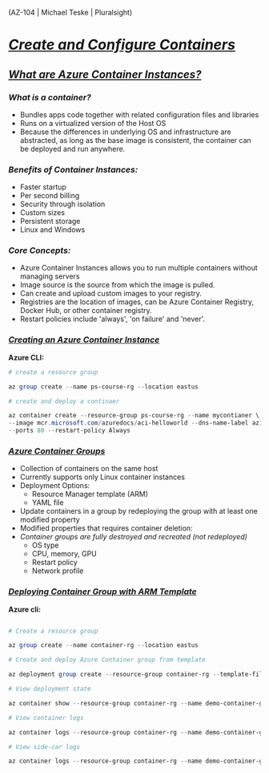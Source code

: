 (AZ-104 | Michael Teske | Pluralsight)

# <ins>***Create and Configure Containers***</ins>

## <ins>*What are Azure Container Instances?*<ins>

### *What is a container?*
- Bundles apps code together with related configuration files and libraries
- Runs on a virtualized version of the Host OS
- Because the differences in underlying OS and infrastructure are abstracted, as long as the base image is consistent, the container can be deployed and run anywhere.


### *Benefits of Container Instances:*

- Faster startup
- Per second billing
- Security through isolation
- Custom sizes
- Persistent storage
- Linux and Windows


### *Core Concepts:*

- Azure Container Instances allows you to run multiple containers without managing servers
- Image source is the source from which the image is pulled.
- Can create and upload custom images to your registry.
- Registries are the location of images, can be Azure Container Registry, Docker Hub, or other container registry.
- Restart policies include 'always', 'on failure' and 'never'.

### <ins>*Creating an Azure Container Instance*

**Azure CLI:**

```PowerShell
# create a resource group

az group create --name ps-course-rg --location eastus

# create and deploy a continaer

az container create --resource-group ps-course-rg --name mycontianer \
--image mcr.microsoft.com/azuredocs/aci-helloworld --dns-name-label az104-demo \
--ports 80 --restart-policy Always

```


### <ins>*Azure Container Groups*

- Collection of containers on the same host
- Currently supports only Linux container instances
- Deployment Options:
  - Resource Manager template (ARM)
  - YAML file
- Update containers in a group by redeploying the group with at least one modified property
- Modified properties that requires container deletion:
- *Container groups are fully destroyed and recreated (not redeployed)*
  - OS type
  - CPU, memory, GPU
  - Restart policy
  - Network profile


### <ins>*Deploying Container Group with ARM Template*</ins>
**Azure cli:**

```powershell

# Create a resource group

az group create --name container-rg --location eastus

# Create and deploy Azure Container group from template

az deployment group create --resource-group container-rg --template-file azuredeploy.json

# View deployment state

az container show --resource-group container-rg --name demo-container-group --output table

# View container logs

az container logs --resource-group container-rg --name demo-container-group --container-name aci-tutorial-app

# View side-car logs

az container logs --resource-group container-rg --name demo-container-group --container-name aci-tutorial-app

```

